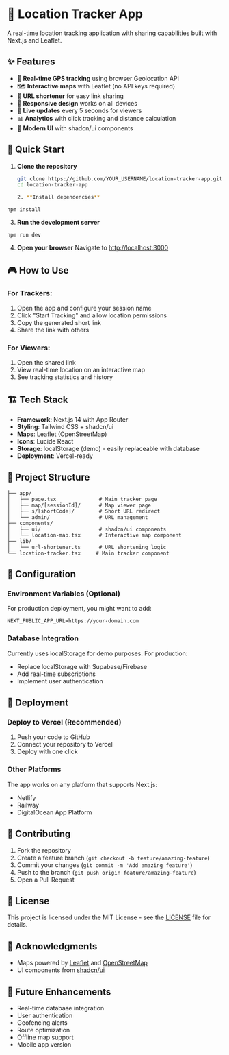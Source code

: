 # 📍 Location Tracker App

A real-time location tracking application with sharing capabilities built with Next.js and Leaflet.

## ✨ Features

- 🎯 **Real-time GPS tracking** using browser Geolocation API
- 🗺️ **Interactive maps** with Leaflet (no API keys required)
- 🔗 **URL shortener** for easy link sharing
- 📱 **Responsive design** works on all devices
- 🔄 **Live updates** every 5 seconds for viewers
- 📊 **Analytics** with click tracking and distance calculation
- 🎨 **Modern UI** with shadcn/ui components

## 🚀 Quick Start

1. **Clone the repository**
   ```bash
   git clone https://github.com/YOUR_USERNAME/location-tracker-app.git
   cd location-tracker-app

   2. **Install dependencies**

```shellscript
npm install
```


3. **Run the development server**

```shellscript
npm run dev
```


4. **Open your browser**
Navigate to [http://localhost:3000](http://localhost:3000)


## 🎮 How to Use

### For Trackers:

1. Open the app and configure your session name
2. Click "Start Tracking" and allow location permissions
3. Copy the generated short link
4. Share the link with others


### For Viewers:

1. Open the shared link
2. View real-time location on an interactive map
3. See tracking statistics and history


## 🏗️ Tech Stack

- **Framework**: Next.js 14 with App Router
- **Styling**: Tailwind CSS + shadcn/ui
- **Maps**: Leaflet (OpenStreetMap)
- **Icons**: Lucide React
- **Storage**: localStorage (demo) - easily replaceable with database
- **Deployment**: Vercel-ready


## 📁 Project Structure

```plaintext
├── app/
│   ├── page.tsx              # Main tracker page
│   ├── map/[sessionId]/      # Map viewer page
│   ├── s/[shortCode]/        # Short URL redirect
│   └── admin/                # URL management
├── components/
│   ├── ui/                   # shadcn/ui components
│   └── location-map.tsx      # Interactive map component
├── lib/
│   └── url-shortener.ts      # URL shortening logic
└── location-tracker.tsx     # Main tracker component
```

## 🔧 Configuration

### Environment Variables (Optional)

For production deployment, you might want to add:

```plaintext
NEXT_PUBLIC_APP_URL=https://your-domain.com
```

### Database Integration

Currently uses localStorage for demo purposes. For production:

- Replace localStorage with Supabase/Firebase
- Add real-time subscriptions
- Implement user authentication


## 🚀 Deployment

### Deploy to Vercel (Recommended)

1. Push your code to GitHub
2. Connect your repository to Vercel
3. Deploy with one click


### Other Platforms

The app works on any platform that supports Next.js:

- Netlify
- Railway
- DigitalOcean App Platform


## 🤝 Contributing

1. Fork the repository
2. Create a feature branch (`git checkout -b feature/amazing-feature`)
3. Commit your changes (`git commit -m 'Add amazing feature'`)
4. Push to the branch (`git push origin feature/amazing-feature`)
5. Open a Pull Request


## 📄 License

This project is licensed under the MIT License - see the [LICENSE](LICENSE) file for details.

## 🙏 Acknowledgments

- Maps powered by [Leaflet](https://leafletjs.com/) and [OpenStreetMap](https://www.openstreetmap.org/)
- UI components from [shadcn/ui](https://ui.shadcn.com/)


## 🔮 Future Enhancements

- Real-time database integration
- User authentication
- Geofencing alerts
- Route optimization
- Offline map support
- Mobile app version

